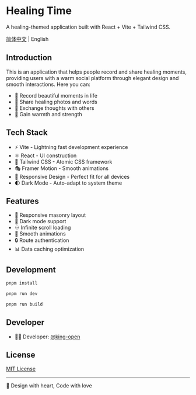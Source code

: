 # Healing Time

A healing-themed application built with React + Vite + Tailwind CSS.

[简体中文](./README.md) | English

## Introduction

This is an application that helps people record and share healing moments, providing users with a warm social platform through elegant design and smooth interactions. Here you can:

- 📝 Record beautiful moments in life
- 🌅 Share healing photos and words
- 💭 Exchange thoughts with others
- 🌈 Gain warmth and strength

## Tech Stack

- ⚡️ Vite - Lightning fast development experience
- ⚛️ React - UI construction
- 🎨 Tailwind CSS - Atomic CSS framework
- 🎭 Framer Motion - Smooth animations
- 📱 Responsive Design - Perfect fit for all devices
- 🌓 Dark Mode - Auto-adapt to system theme

## Features

- 📱 Responsive masonry layout
- 🌙 Dark mode support
- ♾️ Infinite scroll loading
- 💫 Smooth animations
- 🔒 Route authentication
- 📊 Data caching optimization

## Development 

```bash
pnpm install

pnpm run dev

pnpm run build 
```


## Developer

- 🧑‍💻 Developer: [@king-open](https://github.com/king-open)

## License

[MIT License](LICENSE)

---

🎨 Design with heart, Code with love
